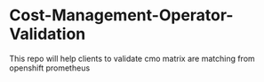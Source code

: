 # Cost-Management-Operator-Validation
This repo will help clients to validate cmo matrix are matching from openshift prometheus
